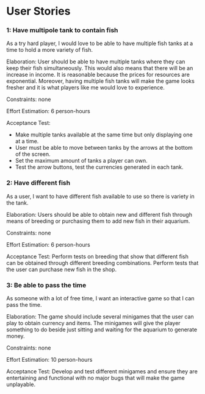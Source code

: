 # User Stories

### 1: Have multipole tank to contain fish
As a try hard player, I would love to be able to have multiple fish tanks at a time to hold a more variety of fish.

Elaboration: User should be able to have multiple tanks where they can keep their fish simultaneously. This would also means that there will be an increase in income. It is reasonable because the prices for resources are exponential. Moreover, having multiple fish tanks will make the game looks fresher and it is what players like me would love to experience.

Constraints: none

Effort Estimation: 6 person-hours

Acceptance Test:
* Make multiple tanks available at the same time but only displaying one at a time.
* User must be able to move between tanks by the arrows at the bottom of the screen.
* Set the maximum amount of tanks a player can own.
* Test the arrow buttons, test the currencies generated in each tank.

### 2: Have different fish
As a user, I want to have different fish available to use so there is variety in the tank.

Elaboration: Users should be able to obtain new and different fish through means of breeding or purchasing them to add new fish in their aquarium.

Constraints: none

Effort Estimation: 6 person-hours

Acceptance Test: Perform tests on breeding that show that different fish can be obtained through different breeding combinations. Perform tests that the user can purchase new fish in the shop.

### 3: Be able to pass the time
As someone with a lot of free time, I want an interactive game so that I can pass the time.

Elaboration: The game should include several minigames that the user can play to obtain currency and items. The minigames will give the player something to do beside just sitting and waiting for the aquarium to generate money.

Constraints: none

Effort Estimation: 10 person-hours

Acceptance Test: Develop and test different minigames and ensure they are entertaining and functional with no major bugs that will make the game unplayable.
